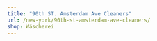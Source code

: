 ```yaml
---
title: "90th ST. Amsterdam Ave Cleaners"
url: /new-york/90th-st-amsterdam-ave-cleaners/
shop: Wäscherei
---
```

